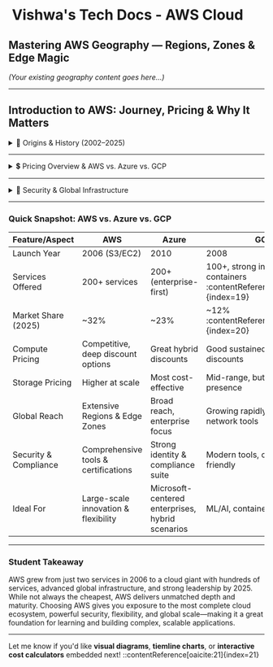 # ​ Vishwa's Tech Docs - AWS Cloud

## Mastering AWS Geography — Regions, Zones & Edge Magic

*(Your existing geography content goes here…)*

---

##  Introduction to AWS: Journey, Pricing & Why It Matters

<details>
<summary>🚀 Origins & History (2002–2025)</summary>

- **2002 (Web Services Era):** AWS began by exposing Amazon’s product data via web services for internal and partner use. :contentReference[oaicite:0]{index=0}  
- **2006 (Cloud Infrastructure Dawn):** AWS launched core services — **S3 (March 14)** followed by **SQS (July)** and **EC2 (Aug 25)**. Early EC2 instances cost **$0.10/hour** in us-east-1. :contentReference[oaicite:1]{index=1}  
- **2007–2010:** Rapid expansion with SimpleDB, EBS (block storage), CloudFront, DynamoDB, RDS, and the concept of AZs. :contentReference[oaicite:2]{index=2}  
- **Growth Phase (2010–2015):** Amazon.com moved fully onto AWS. AWS held re:Invent launch in 2012. Revenue hit **$46B by 2020**. :contentReference[oaicite:3]{index=3}  
- **Present (2025):** AWS revenue around **$107B** (2024). CEO is **Matt Garman**, overseeing a cloud thriving on AI, sustainability, and global scale. :contentReference[oaicite:4]{index=4}  

</details>

---

<details>
<summary>💲 Pricing Overview & AWS vs. Azure vs. GCP</summary>

### ​ Compute Pricing (On-Demand / Hour)
- AWS offers **per-second billing** (minimum 60 seconds). :contentReference[oaicite:5]{index=5}  
- Example for 2 vCPU & 8 GB RAM instances:
  - **AWS/Azure**: ~$70/month  
  - **GCP**: ~$52/month (25% cheaper). :contentReference[oaicite:6]{index=6}  
- Savings plans (1-year or 3-year commitments) lower costs significantly—AWS tends to undercut Azure and GCP. :contentReference[oaicite:7]{index=7}  

###  Storage Pricing (Monthly)
- 10 TB Standard storage:
  - AWS: ~$235  
  - Azure: ~$213 (cheapest among major clouds) :contentReference[oaicite:8]{index=8}  
- AWS is generally more expensive for large-scale storage. :contentReference[oaicite:9]{index=9}  

###  Discount Options
- **AWS**: Reserved Instances, Savings Plans, Spot Instances (up to 90% discount), Free Tier 12 months. :contentReference[oaicite:10]{index=10}  
- **Azure**: Reserved VMs, Spot VMs, Hybrid Benefit for Windows/SQL, free credits. :contentReference[oaicite:11]{index=11}  
- **GCP**: Committed Use Discounts (up to 57%), Sustained Use Discounts (up to 30%), Preemptibles, free tiers/credits. :contentReference[oaicite:12]{index=12}  

###  Why Choose AWS?
- **Deepest service portfolio** (~200+ services across compute, AI/ML, IoT, analytics). :contentReference[oaicite:13]{index=13}  
- **Strong global infrastructure**: 37+ Regions, 100+ AZs, expansive edge presence. :contentReference[oaicite:14]{index=14}  
- **Security & compliance**: IAM, Shield, KMS, extensive regulatory certifications. :contentReference[oaicite:15]{index=15}  

</details>

---

<details>
<summary>🔐 Security & Global Infrastructure</summary>

- **Security Services**: AWS Identity & Access Management (IAM), AWS Shield (DDoS protection), WAF, KMS, GuardDuty, Inspector, Macie. :contentReference[oaicite:16]{index=16}  
- **Global Scale**: Leader in global IaaS market (~32% market share vs Azure at 23%, GCP at 12%). :contentReference[oaicite:17]{index=17}  
- **Expansion Strategy**: Invested billions to grow Regions, Edge Zones, and compliance offerings. :contentReference[oaicite:18]{index=18}  

</details>

---

###  Quick Snapshot: AWS vs. Azure vs. GCP

| Feature/Aspect             | AWS                                   | Azure                                                  | GCP                                                  |
|----------------------------|----------------------------------------|--------------------------------------------------------|------------------------------------------------------|
| Launch Year                | 2006 (S3/EC2)                          | 2010                                                   | 2008                                                 |
| Services Offered           | 200+ services                         | 200+ (enterprise-first)                                | 100+, strong in AI/ML & containers :contentReference[oaicite:19]{index=19} |
| Market Share (2025)        | ~32%                                  | ~23%                                                   | ~12% :contentReference[oaicite:20]{index=20}                          |
| Compute Pricing            | Competitive, deep discount options     | Great hybrid discounts                                 | Good sustained-use discounts                         |
| Storage Pricing            | Higher at scale                        | Most cost-effective                                    | Mid-range, but less global presence                  |
| Global Reach               | Extensive Regions & Edge Zones         | Broad reach, enterprise focus                          | Growing rapidly, excellent network tools             |
| Security & Compliance      | Comprehensive tools & certifications   | Strong identity & compliance suite                     | Modern tools, open-source friendly                   |
| Ideal For                  | Large-scale innovation & flexibility   | Microsoft-centered enterprises, hybrid scenarios        | ML/AI, containers, startups                          |

---

###  Student Takeaway

AWS grew from just two services in 2006 to a cloud giant with hundreds of services, advanced global infrastructure, and strong leadership by 2025. While not always the cheapest, AWS delivers unmatched depth and maturity. Choosing AWS gives you exposure to the most complete cloud ecosystem, powerful security, flexibility, and global scale—making it a great foundation for learning and building complex, scalable applications.

---

Let me know if you'd like **visual diagrams**, **tiemline charts**, or **interactive cost calculators** embedded next!
::contentReference[oaicite:21]{index=21}
